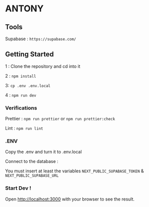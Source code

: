 # ANTONY

## Tools

Supabase : `https://supabase.com/`

## Getting Started

1 : Clone the repository and cd into it

2 : `npm install`

3: `cp .env .env.local`

4 : `npm run dev`

### Verifications

Prettier : `npm run prettier` or `npm run prettier:check`

Lint : `npm run lint`

### .ENV

Copy the .env and turn it to .env.local

Connect to the database :

You must insert at least the variables `NEXT_PUBLIC_SUPABASE_TOKEN` & `NEXT_PUBLIC_SUPABASE_URL`

### Start Dev !

Open [http://localhost:3000](http://localhost:3000) with your browser to see the result.
